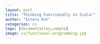 ```yaml
---
layout: post
title: "Thinking Functionally in Scala!"
author: "Estera Kot"
categories: cs
tags: [documentation,sample]
image: cs/functional-programming.jpg
---
```


